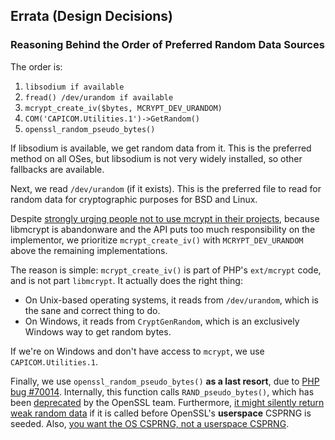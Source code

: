 ## Errata (Design Decisions)

### Reasoning Behind the Order of Preferred Random Data Sources

The order is:

 1. `libsodium if available`
 2. `fread() /dev/urandom if available`
 3. `mcrypt_create_iv($bytes, MCRYPT_DEV_URANDOM)`
 4. `COM('CAPICOM.Utilities.1')->GetRandom()`
 5. `openssl_random_pseudo_bytes()`

If libsodium is available, we get random data from it. This is the preferred
method on all OSes, but libsodium is not very widely installed, so other
fallbacks are available.

Next, we read `/dev/urandom` (if it exists). This is the preferred file to read
for random data for cryptographic purposes for BSD and Linux.

Despite [strongly urging people not to use mcrypt in their projects](https://paragonie.com/blog/2015/05/if-you-re-typing-word-mcrypt-into-your-code-you-re-doing-it-wrong),
because libmcrypt is abandonware and the API puts too much responsibility on the
implementor, we prioritize `mcrypt_create_iv()` with `MCRYPT_DEV_URANDOM` above
the remaining implementations.

The reason is simple: `mcrypt_create_iv()` is part of PHP's `ext/mcrypt` code,
and is not part `libmcrypt`. It actually does the right thing:

 * On Unix-based operating systems, it reads from `/dev/urandom`, which is the
   sane and correct thing to do.
 * On Windows, it reads from `CryptGenRandom`, which is an exclusively Windows
   way to get random bytes.

If we're on Windows and don't have access to `mcrypt`, we use `CAPICOM.Utilities.1`.

Finally, we use `openssl_random_pseudo_bytes()` **as a last resort**, due to
[PHP bug #70014](https://bugs.php.net/bug.php?id=70014). Internally, this 
function calls `RAND_pseudo_bytes()`, which has been [deprecated](https://github.com/paragonie/random_compat/issues/5)
by the OpenSSL team. Furthermore, [it might silently return weak random data](https://github.com/paragonie/random_compat/issues/6#issuecomment-119564973)
if it is called before OpenSSL's **userspace** CSPRNG is seeded. Also, 
[you want the OS CSPRNG, not a userspace CSPRNG](http://sockpuppet.org/blog/2014/02/25/safely-generate-random-numbers/).
